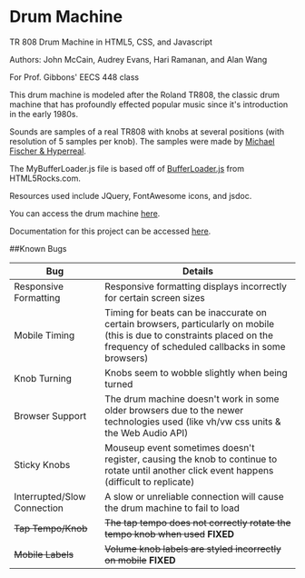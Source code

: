 # Drum Machine
TR 808 Drum Machine in HTML5, CSS, and Javascript

Authors: John McCain, Audrey Evans, Hari Ramanan, and Alan Wang

For Prof. Gibbons' EECS 448 class

This drum machine is modeled after the Roland TR808, the classic drum machine that has profoundly effected popular music since it's introduction in the early 1980s.

Sounds are samples of a real TR808 with knobs at several positions (with resolution of 5 samples per knob).  The samples were made by [Michael Fischer & Hyperreal](http://smd-records.com/tr808/?page_id=14).

The MyBufferLoader.js file is based off of [BufferLoader.js](http://www.html5rocks.com/en/tutorials/webaudio/intro/js/buffer-loader.js) from HTML5Rocks.com.

Resources used include JQuery, FontAwesome icons, and jsdoc.

You can access the drum machine [here](http://people.eecs.ku.edu/~jmccain/Drum-Machine/TR808.html).  

Documentation for this project can be accessed [here](http://people.eecs.ku.edu/~jmccain/Drum-Machine/Documentation/index.html).

##Known Bugs

Bug  | Details
------------- | -------------
Responsive Formatting  | Responsive formatting displays incorrectly for certain screen sizes
Mobile Timing  | Timing for beats can be inaccurate on certain browsers, particularly on mobile (this is due to constraints placed on the frequency of scheduled callbacks in some browsers)
Knob Turning | Knobs seem to wobble slightly when being turned
Browser Support | The drum machine doesn't work in some older browsers due to the newer technologies used (like vh/vw css units & the Web Audio API)
Sticky Knobs | Mouseup event sometimes doesn't register, causing the knob to continue to rotate until another click event happens (difficult to replicate)
Interrupted/Slow Connection | A slow or unreliable connection will cause the drum machine to fail to load
~~Tap Tempo/Knob~~ | ~~The tap tempo does not correctly rotate the tempo knob when used~~ **FIXED**
~~Mobile Labels~~ | ~~Volume knob labels are styled incorrectly on mobile~~ **FIXED**
